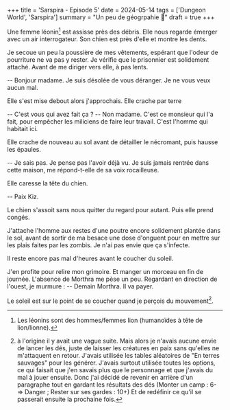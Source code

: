 +++
title = 'Sarspira - Episode 5'
date = 2024-05-14
tags = ['Dungeon World', 'Sarspira']
summary = "Un peu de géogrpahie :compass:"
draft = true
+++

Une femme léonin[^1] est assisse près des débris. Elle nous regarde émerger avec un air interrogateur. Son chien est près d'elle et montre les dents.

[^1]: Les léonins sont des hommes/femmes lion (humanoïdes à tête de lion/lionne).

Je secoue un peu la poussière de mes vêtements, espérant que l'odeur de pourriture ne va pas y rester. Je vérifie que le prisonnier est solidement attaché. Avant de me diriger vers elle, à pas lents.

-- Bonjour madame. Je suis désolée de vous déranger. Je ne vous veux aucun mal.

Elle s'est mise debout alors j'approchais. Elle crache par terre

-- C'est vous qui avez fait ça ?
-- Non madame. C'est ce monsieur qui l'a fait, pour empêcher les miliciens de faire leur travail. C'est l'homme qui habitait ici.

Elle crache de nouveau au sol avant de détailler le nécromant, puis hausse les épaules.

-- Je sais pas. Je pense pas l'avoir déjà vu. Je suis jamais rentrée dans cette maison, me répond-t-elle de sa voix rocailleuse.

Elle caresse la tête du chien.

-- Paix Kiz.

Le chien s'assoit sans nous quitter du regard pour autant. Puis elle prend congés.

J'attache l'homme aux restes d'une poutre encore solidement plantée dans le sol, avant de sortir de ma besace une dose d'onguent pour en mettre sur les plais faites par les zombis. Je n'ai pas envie que ça s'infecte.

Il reste encore pas mal d'heures avant le coucher du soleil.

J'en profite pour relire mon grimoire. Et manger un morceau en fin de journée. L'absence de Morthra me pèse un peu. Regardant en direction de l'ouest, je murmure :
-- Demain Morthra. Il va payer.

Le soleil est sur le point de se coucher quand je perçois du mouvement[^2].

[^2]: à l'origine il y avait une vague suite. Mais alors je n'avais aucune envie de lancer les dés, juste de laisser les créatures en paix sans qu'elles ne m'attaquent en retour. J'avais utilisée les tables aléatoires de "En terres sauvages" pour les générer. J'avais surtout utilisée toutes les options, ce qui faisait que j'en savais plus que le personnage et que j'avais du mal à jouer ensuite. Donc j'ai décidé de revenir en arrière d'un paragraphe tout en gardant les résultats des dés (Monter un camp : 6- => Danger ; Rester sur ses gardes : 10+) Et de redéfinir ce qu'il se passerait ensuite la prochaine fois.

